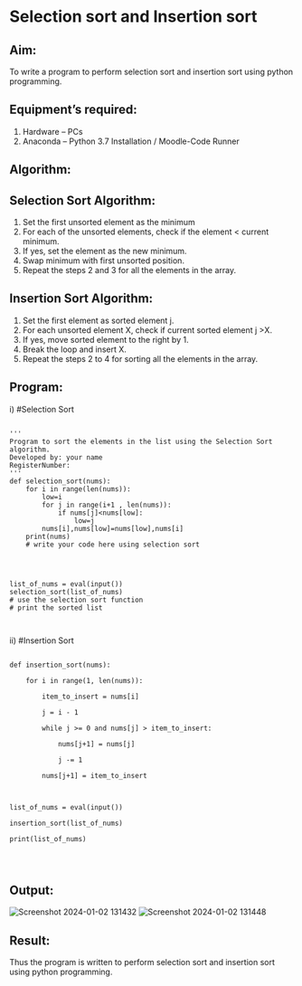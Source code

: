 # Selection sort and Insertion sort
## Aim:
To write a program to perform selection sort and insertion sort using python programming.
## Equipment’s required:
1.	Hardware – PCs
2.	Anaconda – Python 3.7 Installation / Moodle-Code Runner
## Algorithm:
## Selection Sort Algorithm:
1.	Set the first unsorted element as the minimum
2.	For each of the unsorted elements, check if the element < current minimum.
3.	If yes, set the element as the new minimum.
4.	Swap minimum with first unsorted position.
5.	Repeat the steps 2 and 3 for all the elements in the array.
## Insertion Sort Algorithm:
1.	Set the first element as sorted element j.
2.	For each unsorted element X, check if current sorted element j >X.
3.	If yes, move sorted element to the right by 1.
4.	Break the loop and insert X.
5.	Repeat the steps 2 to 4 for sorting all the elements in the array.
## Program:
i)	#Selection Sort
```

''' 
Program to sort the elements in the list using the Selection Sort algorithm.
Developed by: your name
RegisterNumber: 
'''
def selection_sort(nums):
    for i in range(len(nums)):
        low=i
        for j in range(i+1 , len(nums)):
            if nums[j]<nums[low]:
                low=j
        nums[i],nums[low]=nums[low],nums[i]
    print(nums)    
    # write your code here using selection sort
    
    
    
    
list_of_nums = eval(input())
selection_sort(list_of_nums)
# use the selection sort function
# print the sorted list



```
ii)	#Insertion Sort
```

def insertion_sort(nums):

    for i in range(1, len(nums)):

        item_to_insert = nums[i]

        j = i - 1

        while j >= 0 and nums[j] > item_to_insert:

            nums[j+1] = nums[j]

            j -= 1

        nums[j+1] = item_to_insert

        

list_of_nums = eval(input())

insertion_sort(list_of_nums)

print(list_of_nums)




```

## Output:
![Screenshot 2024-01-02 131432](https://github.com/Rajkumar28072005/Sorting-Algorithm/assets/144980101/fd0ac456-709d-4d6e-a631-e43b738a9c73)
![Screenshot 2024-01-02 131448](https://github.com/Rajkumar28072005/Sorting-Algorithm/assets/144980101/5308f5de-e789-4ba8-9c28-f271cad18f76)


## Result:
Thus the program is written to perform selection sort and insertion sort using python programming.
